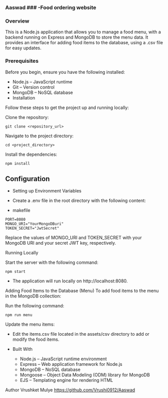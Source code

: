 ### Aaswad ### -Food ordering website

### Overview ###

This is a Node.js application that allows you to manage a food menu, with a backend running on Express and MongoDB to store the menu data. It provides an interface for adding food items to the database, using a .csv file for easy updates.

### Prerequisites ###

Before you begin, ensure you have the following installed:

  - Node.js – JavaScript runtime
  - Git – Version control
  - MongoDB – NoSQL database
  - Installation

Follow these steps to get the project up and running locally:

Clone the repository:

```
git clone <repository_url>
```

Navigate to the project directory:

```
cd <project_directory>
```

Install the dependencies:

```
npm install
```

## Configuration ##
  - Setting up Environment Variables
  - Create a .env file in the root directory with the following content:

  - makefile

```
PORT=8080
MONGO_URI="YourMongoDBuri"
TOKEN_SECRET="JwtSecret"
```

Replace the values of MONGO_URI and TOKEN_SECRET with your MongoDB URI and your secret JWT key, respectively.

Running Locally

Start the server with the following command:

```
npm start
```

- The application will run locally on http://localhost:8080.

Adding Food Items to the Database (Menu)
To add food items to the menu in the MongoDB collection:

Run the following command:

```
npm run menu
```
Update the menu items:


- Edit the items.csv file located in the assets/csv directory to add or modify the food items.
- Built With

  - Node.js – JavaScript runtime environment
  - Express – Web application framework for Node.js
  - MongoDB – NoSQL database
  - Mongoose – Object Data Modeling (ODM) library for MongoDB
  - EJS – Templating engine for rendering HTML


Author
Vrushket Mulye
https://github.com/Vrushi0912/Aaswad
